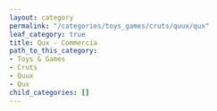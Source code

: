 ```yaml
---
layout: category
permalink: "/categories/toys_games/cruts/quux/qux"
leaf_category: true
title: Qux - Commercia
path_to_this_category:
- Toys & Games
- Cruts
- Quux
- Qux
child_categories: []
---
```

